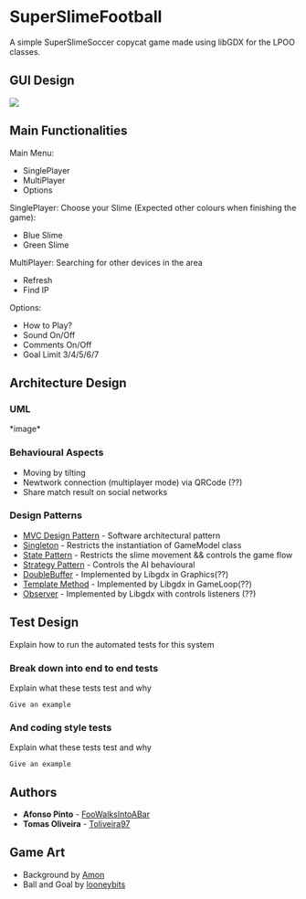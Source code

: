 # SuperSlimeFootball

A simple SuperSlimeSoccer copycat game made using libGDX for the LPOO classes.


## GUI Design

![](https://github.com/Toliveira97/SuperSlimeFootball/blob/master/checkPoint/GUIMockups.png)

## Main Functionalities

Main Menu:
  * SinglePlayer
  * MultiPlayer
  * Options

SinglePlayer: 
  Choose your Slime (Expected other colours when finishing the game): 
  * Blue Slime
  * Green Slime
  
MultiPlayer:
  Searching for other devices in the area
  * Refresh
  * Find IP
 
Options:
  * How to Play?
  * Sound On/Off
  * Comments On/Off
  * Goal Limit 3/4/5/6/7

## Architecture Design

### UML

\*image\*

### Behavioural Aspects
* Moving by tilting
* Newtwork connection (multiplayer mode) via QRCode (??)
* Share match result on social networks

### Design Patterns

* [MVC Design Pattern](https://en.wikipedia.org/wiki/Model%E2%80%93view%E2%80%93controller) - Software architectural pattern
* [Singleton](https://en.wikipedia.org/wiki/Singleton_pattern) -  Restricts the instantiation of GameModel class
* [State Pattern](https://en.wikipedia.org/wiki/State_pattern) - Restricts the slime movement && controls the game flow
* [Strategy Pattern](https://en.wikipedia.org/wiki/Strategy_pattern) - Controls the AI behavioural 
* [DoubleBuffer]() - Implemented by Libgdx in Graphics(??)
* [Template Method]() - Implemented by Libgdx in GameLoop(??)
* [Observer]() - Implemented by Libgdx with controls listeners (??)


## Test Design

Explain how to run the automated tests for this system

### Break down into end to end tests

Explain what these tests test and why

```
Give an example
```

### And coding style tests

Explain what these tests test and why

```
Give an example
```

## Authors

* **Afonso Pinto** - [FooWalksIntoABar](https://github.com/FooWalksIntoABar)
* **Tomas Oliveira** - [Toliveira97](https://github.com/Toliveira97)

## Game Art

* Background by [Amon](https://opengameart.org/content/football-pitch)
* Ball and Goal by [looneybits](https://opengameart.org/content/soccer-pack)
